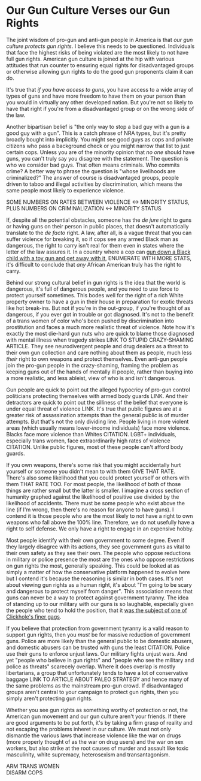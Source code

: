 Our Gun Culture Verses our Gun Rights
=====================================

The joint wisdom of pro-gun and anti-gun people in America is that _our gun culture protects gun rights_. I believe this needs to be questioned. Individuals that face the highest risks of being violated are the most likely to not have full gun rights. American gun culture is joined at the hip with various attitudes that run counter to ensuring equal rights for disadvantaged groups or otherwise allowing gun rights to do the good gun proponents claim it can do.

It's true that _if you have access to guns_, you have access to a wide array of types of guns and have more freedom to have them on your person than you would in virtually any other developed nation. But you're not so likely to have that right if you're from a disadvantaged group or on the wrong side of the law.

Another bipartisan belief is "the only way to stop a bad guy with a gun is a good guy with a gun". This is a catch phrase of NRA types, but it's pretty broadly bought into implicitly. You might see good guys as cops and private citizens who pass a background check or you might narrow that list to just certain cops. Unless you are of the minority opinion that _no one_ should have guns, you can't truly say you disagree with the statement. The question is who we consider bad guys. That often means criminals. Who commits crime? A better way to phrase the question is "whose livelihoods are criminalized?" The answer of course is disadvantaged groups, people driven to taboo and illegal activities by discrimination, which means the same people most likely to experience violence.

SOME NUMBERS ON RATES BETWEEN VIOLENCE <-> MINORITY STATUS, PLUS NUMBERS ON CRIMINALIZATION <-> MINORITY STATUS

If, despite all the potential obstacles, someone has the _de jure_ right to guns or having guns on their person in public places, that doesn't automatically translate to the _de facto_ right. A law, after all, is a vague threat that you can suffer violence for breaking it, so if cops see any armed Black man as dangerous, the right to carry isn't real for them even in states where the letter of the law assures it. In a country where a cop can [gun down a Black child with a toy gun and get away with it](http://www.vox.com/2014/11/24/7275297/tamir-rice-police-shooting), ENUMERATE WITH MORE STATS, it's difficult to conclude that _any_ African American truly has the right to carry.

Behind our strong cultural belief in gun rights is the idea that the world is dangerous, it's full of dangerous people, and you need to use force to protect yourself sometimes. This bodes well for the right of a rich White property owner to have a gun in their house in preparation for exotic threats like hot break-ins. But not if you're in the out-group, if you're thought of as dangerous, if you ever got in trouble or got diagnosed. It's not to the benefit of a trans women of color who's been pushed by discrimination into prostitution and faces a much more realistic threat of violence. Note how it's exactly the most die-hard gun nuts who are quick to blame those diagnosed with mental illness when tragedy strikes LINK TO STUPID CRAZY-SHAMING ARTICLE. They see neurodivergent people and drug dealers as a threat to their own gun collection and care nothing about them as people, much less _their_ right to own weapons and protect themselves. Even anti-gun people join the pro-gun people in the crazy-shaming, framing the problem as keeping guns out of the hands of mentally ill people, rather than buying into a more realistic, and less ableist, view of who is and isn't dangerous.

Gun people are quick to point out the alleged hypocricy of pro-gun control politicians protecting themselves with armed body guards LINK. And their detractors are quick to point out the silliness of the belief that everyone is under equal threat of violence LINK. It's true that public figures are at a greater risk of assassination attempts than the general public is of murder attempts. But that's not the only dividing line. People living in more violent areas (which usually means lower-income individuals) face more violence. Blacks face more violence than Whites CITATION. LGBT+ individuals, especially trans women, face extraordinarily high rates of violence CITATION. Unlike public figures, most of these people can't afford body guards.

If you own weapons, there's some risk that you might accidentally hurt yourself or someone you didn't mean to with them GIVE THAT RATE. There's also some likelihood that you could protect yourself or others with them THAT RATE TOO. For most people, the likelihood of both of those things are rather small but the latter is smaller. I imagine a cross section of humanity graphed against the likelihood of positive use divided by the likelihood of accidents. There must be some people who exist above the line (if I'm wrong, then there's no reason for anyone to have guns). I contend it is those people who are the most likely to not have a right to own weapons who fall above the 100% line. Therefore, we do not usefully have a right to self defense. We only have a right to engage in an expensive hobby.

Most people identify with their own government to some degree. Even if they largely disagree with its actions, they see government guns as vital to their own safety as they see their own. The people who oppose reductions in military or police presence the most are the ones who oppose restrictions on gun rights the most, generally speaking. This could be looked at as simply a matter of how the conservative platform happened to evolve here but I contend it's because the reasoning is similar in both cases. It's not about viewing gun rights as a human right, it's about "I'm going to be scary and dangerous to protect myself from danger". This association means that guns can never be a way to protect against government tyranny. The idea of standing up to our military with our guns is so laughable, especially given the people who tend to hold the position, that it [was the subject of one of Clickhole's finer gags](http://www.clickhole.com/blogpost/its-our-duty-support-troops-and-second-amendment-c-1929).

If you believe that protection from government tyranny is a valid reason to support gun rights, then you _must_ be for massive reduction of government guns. Police are more likely than the general public to be domestic abusers, and domestic abusers can be trusted with guns the least CITATION. Police use their guns to enforce unjust laws. Our military fights unjust wars. And yet "people who believe in gun rights" and "people who see the military and police as threats" scarecely overlap. Where it does overlap is mostly libertarians, a group that unfortunately tends to have a lot of conservative baggage LINK TO ARTICLE ABOUT PALEO STRATEGY and hence many of the same problems as the mainstream pro-gun crowd. If disadvantaged groups aren't central to your campaign to protect gun rights, then you simply aren't protecting gun rights.

Whether you see gun rights as something worthy of protection or not, the American gun movement and our gun culture aren't your friends. If there are good arguments to be put forth, it's by taking a firm grasp of reality and not escaping the problems inheret in our culture. We must not only dismantle the various laws that increase violence like the war on drugs (more properly thought of as the war on drug users) and the war on sex workers, but also strike at the root causes of murder and assault like toxic masculinity, white supremacy, heterosexism and transantagonism.

ARM TRANS WOMEN  
DISARM COPS
